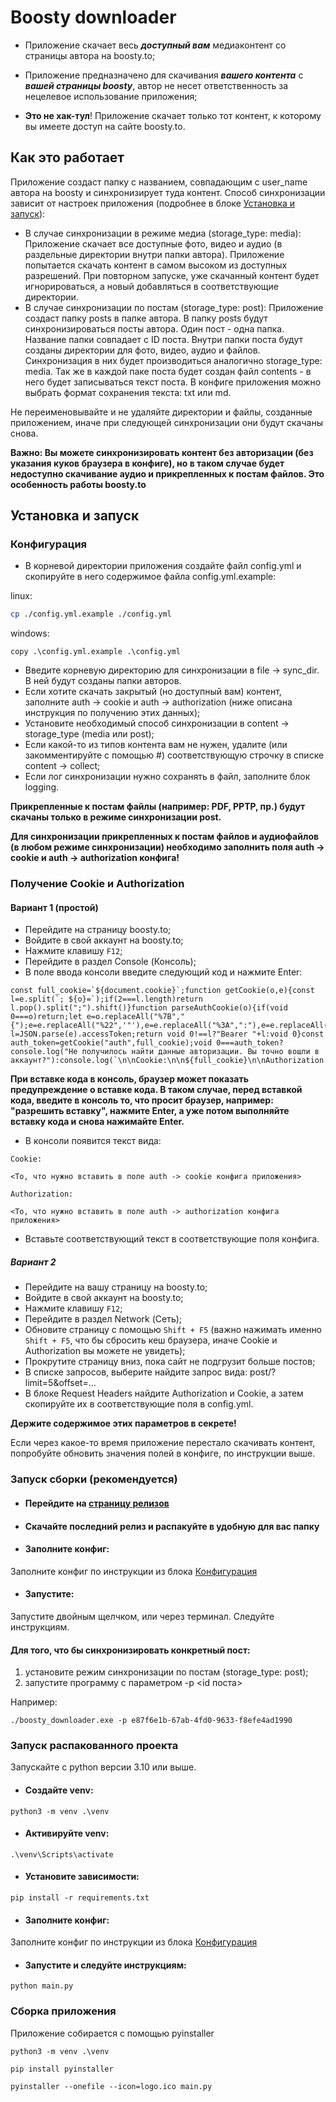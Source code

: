 # Boosty downloader

- Приложение скачает весь **_доступный вам_** медиаконтент со страницы автора на boosty.to;

- Приложение предназначено для скачивания **_вашего контента_** с **_вашей страницы boosty_**, 
автор не несет ответственность за нецелевое использование приложения;

- **Это не хак-тул**! Приложение скачает только тот контент, к которому вы имеете доступ на сайте boosty.to.


## Как это работает

Приложение создаст папку с названием, совпадающим с user_name автора на boosty и синхронизирует туда контент. Способ синхронизации зависит от настроек приложения (подробнее в блоке [Установка и запуск](#установка-и-запуск)):

- В случае синхронизации в режиме медиа (storage_type: media):
Приложение скачает все доступные фото, видео и аудио (в раздельные директории внутри папки автора). Приложение попытается скачать контент в самом высоком из доступных разрешений. При повторном запуске,
уже скачанный контент будет игнорироваться, а новый добавляться в соответствующие директории.
- В случае синхронизации по постам (storage_type: post):
Приложение создаст папку posts в папке автора. В папку posts будут синхронизироваться посты автора. Один пост - одна папка. Название папки совпадает с ID поста. 
Внутри папки поста будут созданы директории для фото, видео, аудио и файлов. Синхронизация в них будет производиться аналогично storage_type: media.
Так же в каждой паке поста будет создан файл contents - в него будет записываться текст поста. В конфиге приложения можно выбрать формат сохранения текста: txt или md.

Не переименовывайте и не удаляйте директории и файлы, созданные приложением, иначе при следующей синхронизации они будут скачаны снова.

**Важно: Вы можете синхронизировать контент без авторизации (без указания куков браузера в конфиге), но в таком случае будет недоступно скачивание аудио и прикрепленных к постам файлов. Это особенность работы boosty.to**


## Установка и запуск

### Конфигурация
- В корневой директории приложения создайте файл config.yml и скопируйте в него содержимое файла config.yml.example:

linux:
```bash
cp ./config.yml.example ./config.yml
```

windows:
```shell
copy .\config.yml.example .\config.yml
```

- Введите корневую директорию для синхронизации в file -> sync_dir. В ней будут созданы папки авторов.
- Если хотите скачать закрытый (но доступный вам) контент, заполните auth -> cookie и auth -> authorization (ниже описана инструкция по получению этих данных);
- Установите необходимый способ синхронизации в content -> storage_type (media или post);
- Если какой-то из типов контента вам не нужен, удалите (или закомментируйте с помощью #) соответствующую строчку в списке content -> collect;
- Если лог синхронизации нужно сохранять в файл, заполните блок logging.

**Прикрепленные к постам файлы (например: PDF, PPTP, пр.) будут скачаны только в режиме синхронизации post.**

**Для синхронизации прикрепленных к постам файлов и аудиофайлов (в любом режиме синхронизации) необходимо заполнить поля auth -> cookie и auth -> authorization конфига!**

### Получение Cookie и Authorization

#### Вариант 1 (простой)
- Перейдите на страницу boosty.to;
- Войдите в свой аккаунт на boosty.to;
- Нажмите клавишу `F12`;
- Перейдите в раздел Console (Консоль);
- В поле ввода консоли введите следующий код и нажмите Enter:

```
const full_cookie=`${document.cookie}`;function getCookie(o,e){const l=e.split(`; ${o}=`);if(2===l.length)return l.pop().split(";").shift()}function parseAuthCookie(o){if(void 0===o)return;let e=o.replaceAll("%7B","{");e=e.replaceAll("%22",'"'),e=e.replaceAll("%3A",":"),e=e.replaceAll("%2C",","),e=e.replaceAll("%7D","}");let l=JSON.parse(e).accessToken;return void 0!==l?"Bearer "+l:void 0}const auth_token=getCookie("auth",full_cookie);void 0===auth_token?console.log("Не получилось найти данные авторизации. Вы точно вошли в аккаунт?"):console.log(`\n\nCookie:\n\n${full_cookie}\n\nAuthorization:\n\n${parseAuthCookie(auth_token)}\n\n`);
```
**При вставке кода в консоль, браузер может показать предупреждение о вставке кода. В таком случае, перед вставкой кода, введите в консоль то, что просит браузер, например: "разрешить вставку", нажмите Enter, а уже потом выполняйте вставку кода и снова нажимайте Enter.**

- В консоли появится текст вида:

```
Cookie:

<То, что нужно вставить в поле auth -> cookie конфига приложения>

Authorization:

<То, что нужно вставить в поле auth -> authorization конфига приложения>
```

- Вставьте соответствующий текст в соответствующие поля конфига.
  
##### Вариант 2
- Перейдите на вашу страницу на boosty.to;
- Войдите в свой аккаунт на boosty.to;
- Нажмите клавишу `F12`;
- Перейдите в раздел Network (Сеть);
- Обновите страницу с помощью `Shift + F5` (важно нажимать именно `Shift + F5`, что бы сбросить кеш браузера, иначе Cookie и Authorization вы можете не увидеть);
- Прокрутите страницу вниз, пока сайт не подгрузит больше постов;
- В списке запросов, выберите найдите запрос вида: post/?limit=5&offset=...
- В блоке Request Headers найдите Authorization и Cookie, а затем скопируйте их в соответствующие поля в config.yml.

**Держите содержимое этих параметров в секрете!**

Если через какое-то время приложение перестало скачивать контент, попробуйте обновить значения полей в конфиге, по инструкции выше.


### Запуск сборки (рекомендуется)

- #### Перейдите на [страницу релизов](https://github.com/lowfc/boosty_downloader/releases)
- #### Скачайте последний релиз и распакуйте в удобную для вас папку
- #### Заполните конфиг:
Заполните конфиг по инструкции из блока [Конфигурация](#Конфигурация)
- #### Запустите:
Запустите двойным щелчком, или через терминал. Следуйте инструкциям.

#### Для того, что бы синхронизировать конкретный пост:
1. установите режим синхронизации по постам (storage_type: post);
2. запустите программу с параметром -p <id поста>

Например:

```shell
./boosty_downloader.exe -p e87f6e1b-67ab-4fd0-9633-f8efe4ad1990
```

### Запуск распакованного проекта

Запускайте с python версии 3.10 или выше.

- #### Создайте venv:
```shell
python3 -m venv .\venv
```

- #### Активируйте venv:
```shell
.\venv\Scripts\activate
```

- #### Установите зависимости:
```shell
pip install -r requirements.txt
```

- #### Заполните конфиг:
Заполните конфиг по инструкции из блока [Конфигурация](#Конфигурация)

- #### Запустите и следуйте инструкциям:
```shell
python main.py
```

### Сборка приложения

Приложение собирается с помощью pyinstaller

```shell
python3 -m venv .\venv
```

```shell
pip install pyinstaller
```

```shell
pyinstaller --onefile --icon=logo.ico main.py
```
